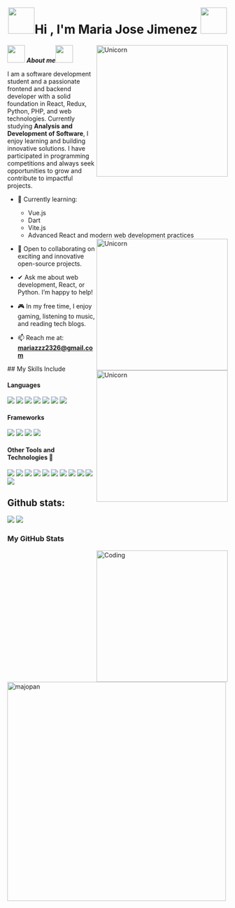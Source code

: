 <h1 align="center"><img src="https://i.pinimg.com/originals/e9/f4/3c/e9f43c04be31b52741f470b998f21188.gif" width="60"><b>Hi , I'm Maria Jose Jimenez </b><img src="https://i.pinimg.com/originals/e9/f4/3c/e9f43c04be31b52741f470b998f21188.gif" width="60"></h1>
<!--  -->
<img align="right" width=300px alt="Unicorn" src="https://i.pinimg.com/originals/54/bd/a3/54bda352b17744efa1f6898040455423.gif" />

<img src="https://i.pinimg.com/originals/fc/48/e4/fc48e4677fcff30b3381cb177fea9ccb.gif" width="40px">&nbsp;***About me***<img src="https://i.pinimg.com/originals/fc/48/e4/fc48e4677fcff30b3381cb177fea9ccb.gif" width="40px">

I am a software development student and a passionate frontend and backend developer with a solid foundation in React, Redux, Python, PHP, and web technologies. Currently studying **Analysis and Development of Software**, I enjoy learning and building innovative solutions. I have participated in programming competitions and always seek opportunities to grow and contribute to impactful projects.

- 🌱 Currently learning:  
  - Vue.js  
  - Dart  
  - Vite.js  
  - Advanced React and modern web development practices
    <img align="right" width=300px alt="Unicorn" src="https://i.pinimg.com/originals/08/a8/3b/08a83bca77fa046b6525086ad3a84fe9.gif" />


- 👯 Open to collaborating on exciting and innovative open-source projects.  
- ✔ Ask me about web development, React, or Python. I’m happy to help!  
- 🎮 In my free time, I enjoy gaming, listening to music, and reading tech blogs.  
- 📫 Reach me at: **mariazzz2326@gmail.com** 
<img align="right" width=300px alt="Unicorn" src="https://i.pinimg.com/originals/9d/d1/a0/9dd1a0c90caa865e3718947e2b91d35e.gif" />
## My Skills Include

<h4> Languages </h4>
<span> 
  <img src="https://img.shields.io/badge/HTML5-E34F26?style=for-the-badge&logo=html5&logoColor=white">
  <img src="https://img.shields.io/badge/CSS3-1572B6?style=for-the-badge&logo=css3&logoColor=white">
  <img src="https://img.shields.io/badge/JavaScript-F7DF1E?style=for-the-badge&logo=javascript&logoColor=black">
  <img src="https://img.shields.io/badge/python-3670A0?style=for-the-badge&logo=python&logoColor=ffdd54">
  <img src= "https://img.shields.io/badge/typescript-%23007ACC.svg?style=for-the-badge&logo=typescript&logoColor=white"> 
  <img src="https://img.shields.io/badge/PHP-777BB4?style=for-the-badge&logo=php&logoColor=white">  
  <img src="https://img.shields.io/badge/Dart-0175C2?style=for-the-badge&logo=dart&logoColor=white">  
</span>  

<h4>Frameworks</h4>  
<span>  
  <img src="https://img.shields.io/badge/React-61DAFB?style=for-the-badge&logo=react&logoColor=black">  
  <img src="https://img.shields.io/badge/Vue.js-4FC08D?style=for-the-badge&logo=vue.js&logoColor=white">  
  <img src="https://img.shields.io/badge/Vite.js-646CFF?style=for-the-badge&logo=vite&logoColor=white">   
  <img src="https://img.shields.io/badge/Laravel-FF2D20?style=for-the-badge&logo=laravel&logoColor=white">

</span>  


<h4> Other Tools and Technologies 🚀 </h4>
<span>
  <img src="https://img.shields.io/badge/Git-F05032?style=for-the-badge&logo=git&logoColor=white">
  <img src="https://img.shields.io/badge/jira-%230A0FFF.svg?style=for-the-badge&logo=jira&logoColor=white">
  <img src="https://img.shields.io/badge/Notion-%23000000.svg?style=for-the-badge&logo=notion&logoColor=white">
  <img src="https://img.shields.io/badge/MySQL-00000F?style=for-the-badge&logo=mysql&logoColor=white">
  <img src="https://img.shields.io/badge/PostgreSQL-336791?style=for-the-badge&logo=postgresql&logoColor=white">
  <img src="https://img.shields.io/badge/Bootstrap-563D7C?style=for-the-badge&logo=bootstrap&logoColor=white">
  <img src="https://img.shields.io/badge/Node.js-339933?style=for-the-badge&logo=nodedotjs&logoColor=white">
  <img src="https://img.shields.io/badge/npm-CB3837?style=for-the-badge&logo=npm&logoColor=white">
  <img src="https://img.shields.io/badge/Visual_Studio_Code-0078D4?style=for-the-badge&logo=visual%20studio%20code&logoColor=white">
  <img src="https://img.shields.io/badge/Powershell-5391FE?style=for-the-badge&logo=powershell&logoColor=white">
  <img src="https://img.shields.io/badge/Windows-0078D6?style=for-the-badge&logo=windows&logoColor=white">

</span>

<h2>Github stats:</h2> 

[![](https://github-readme-stats.vercel.app/api?username=majopan&show_icons=true&theme=tokyonight&hide_border=true&locale=en)](https://github.com/majopan)
[![](https://github-readme-streak-stats.herokuapp.com/?user=majopan&theme=material-palenight)](https://github.com/majopan)
</div>

<h3>My GitHub Stats</h3>
<img align="right" alt="Coding" width="300" src="https://cdn.dribbble.com/users/1277312/screenshots/14733298/media/39b1045e593737587dd60e42c8422d1f.gif" >
<br>


<p><img align="left" width="500" src="https://github-readme-stats.vercel.app/api/top-langs?username=majopan&show_icons=true&theme=dark&locale=en&layout=compact" alt="majopan" /></p>

